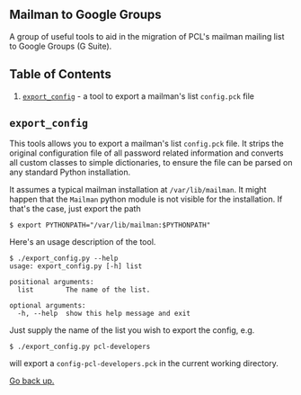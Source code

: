
## Mailman to Google Groups

A group of useful tools to aid in the migration of PCL's mailman mailing list to Google Groups (G Suite).

## Table of Contents
1. [`export_config`](#export_config) - a tool to export a mailman's list `config.pck` file

## `export_config`

This tools allows you to export a mailman's list `config.pck` file. It strips the original configuration file of all password related information and converts all custom classes to simple dictionaries, to ensure the file can be parsed on any standard Python installation.

It assumes a typical mailman installation at `/var/lib/mailman`. It might happen that the `Mailman` python module is not visible for the installation. If that's the case, just export the path
```shell
$ export PYTHONPATH="/var/lib/mailman:$PYTHONPATH"
```

Here's an usage description of the tool.
```
$ ./export_config.py --help
usage: export_config.py [-h] list

positional arguments:
  list        The name of the list.

optional arguments:
  -h, --help  show this help message and exit
```
Just supply the name of the list you wish to export the config, e.g.
```
$ ./export_config.py pcl-developers
```

will export a `config-pcl-developers.pck` in the current working directory.

[Go back up.](#table-of-contents)
